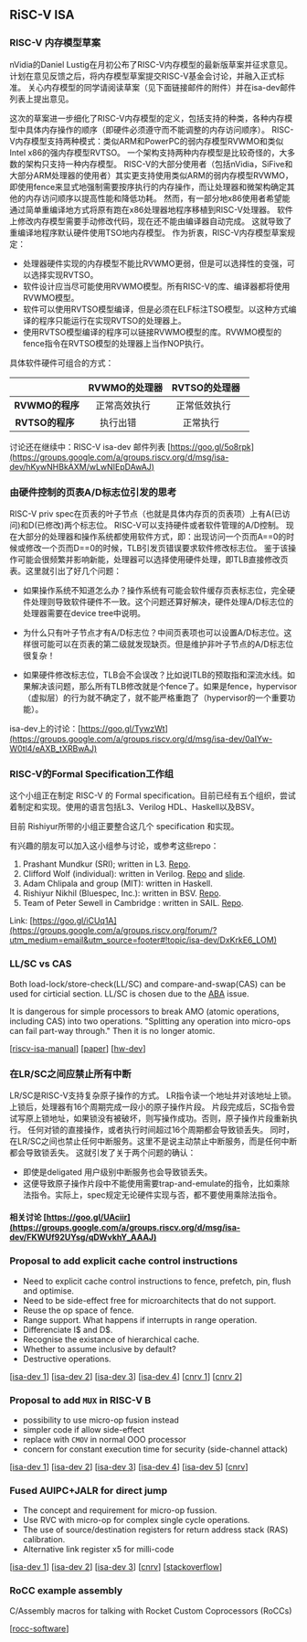RiSC-V ISA
------------------------------------

### RISC-V 内存模型草案

nVidia的Daniel Lustig在月初公布了RISC-V内存模型的最新版草案并征求意见。
计划在意见反馈之后，将内存模型草案提交RISC-V基金会讨论，并融入正式标准。
关心内存模型的同学请阅读草案（见下面链接邮件的附件）并在isa-dev邮件列表上提出意见。

这次的草案进一步细化了RISC-V内存模型的定义，包括支持的种类，各种内存模型中具体内存操作的顺序（即硬件必须遵守而不能调整的内存访问顺序）。
RISC-V内存模型支持两种模式：类似ARM和PowerPC的弱内存模型RVWMO和类似Intel x86的强内存模型RVTSO。
一个架构支持两种内存模型是比较奇怪的，大多数的架构只支持一种内存模型。
RISC-V的大部分使用者（包括nVidia，SiFive和大部分ARM处理器的使用者）其实更支持使用类似ARM的弱内存模型RVWMO，即使用fence来显式地强制需要按序执行的内存操作，而让处理器和微架构确定其他的内存访问顺序以提高性能和降低功耗。
然而，有一部分地x86使用者希望能通过简单重编译地方式将原有跑在x86处理器地程序移植到RISC-V处理器。
软件上修改内存模型需要手动修改代码，现在还不能由编译器自动完成。
这就导致了重编译地程序默认硬件使用TSO地内存模型。
作为折衷，RISC-V内存模型草案规定：
- 处理器硬件实现的内存模型不能比RVWMO更弱，但是可以选择性的变强，可以选择实现RVTSO。
- 软件设计应当尽可能使用RVWMO模型。所有RISC-V的库、编译器都将使用RVWMO模型。
- 软件可以使用RVTSO模型编译，但是必须在ELF标注TSO模型。以这种方式编译的程序只能运行在实现RVTSO的处理器上。
- 使用RVTSO模型编译的程序可以链接RVWMO模型的库。RVWMO模型的fence指令在RVTSO模型的处理器上当作NOP执行。

具体软件硬件可组合的方式：

|             | RVWMO的处理器 | RVTSO的处理器  |
| ---------:  |  :----:       | :---:         |
| **RVWMO的程序**  | 正常高效执行  | 正常低效执行    |
| **RVTSO的程序**  | 执行出错      | 正常执行       |

讨论还在继续中：RISC-V isa-dev 邮件列表 [https://goo.gl/5o8rpk](https://groups.google.com/a/groups.riscv.org/d/msg/isa-dev/hKywNHBkAXM/wLwNIEpDAwAJ)

### 由硬件控制的页表A/D标志位引发的思考

RISC-V priv spec在页表的叶子节点（也就是具体内存页的页表项）上有A(已访问)和D(已修改)两个标志位。
RISC-V可以支持硬件或者软件管理的A/D控制。
现在大部分的处理器和操作系统都使用软件方式，即：出现访问一个页而A==0的时候或修改一个页而D==0的时候，TLB引发页错误要求软件修改标志位。
鉴于该操作可能会很频繁并影响新能，处理器可以选择使用硬件处理，即TLB直接修改页表。这里就引出了好几个问题：

- 如果操作系统不知道怎么办？操作系统有可能会软件缓存页表标志位，完全硬件处理则导致软件硬件不一致。这个问题还算好解决，硬件处理A/D标志位的处理器需要在device tree中说明。

- 为什么只有叶子节点才有A/D标志位？中间页表项也可以设置A/D标志位。这样很可能可以在页表的第二级就发现缺页。但是维护非叶子节点的A/D标志位很复杂！

- 如果硬件修改标志位，TLB会不会误改？比如说ITLB的预取指和深流水线。如果解决该问题，那么所有TLB修改就是个fence了。如果是fence，hypervisor（虚拟层）的行为就不确定了，就不能严格重跑了（hypervisor的一个重要功能）。

isa-dev上的讨论：[https://goo.gl/TywzWt](https://groups.google.com/a/groups.riscv.org/d/msg/isa-dev/0aIYw-W0tl4/eAXB_tXRBwAJ)

### RISC-V的Formal Specification工作组

这个小组正在制定 RISC-V 的 Formal specification。目前已经有五个组织，尝试着制定和实现。使用的语言包括L3、Verilog HDL、Haskell以及BSV。

目前 Rishiyur所带的小组正要整合这几个 specification 和实现。

有兴趣的朋友可以加入这小组参与讨论，或参考这些repo：

1. Prashant Mundkur (SRI); written in L3. [Repo](https://github.com/pmundkur/l3riscv).
2. Clifford Wolf (individual): written in Verilog. [Repo](https://github.com/cliffordwolf/riscv-formal) and [slide](http://www.clifford.at/papers/2017/riscv-formal/slides.pdf).
3. Adam Chlipala and group (MIT): written in Haskell.
4. Rishiyur Nikhil (Bluespec, Inc.): written in BSV. [Repo](https://github.com/rsnikhil/RISCV_ISA_Formal_Spec_in_BSV).
5. Team of Peter Sewell in Cambridge : written in SAIL. [Repo](https://bitbucket.org/Peter_Sewell/sail/src/07fad742df72ff6e7bfb948c1c353a2cf12f5e28/risc-v/riscv.sail?fileviewer=file-view-default).

Link: [https://goo.gl/iCUq1A](https://groups.google.com/a/groups.riscv.org/forum/?utm_medium=email&utm_source=footer#!topic/isa-dev/DxKrkE6_LOM)

### LL/SC vs CAS
Both load-lock/store-check(LL/SC) and compare-and-swap(CAS) can be used for cirticial section.
LL/SC is chosen due to the [ABA](https://en.wikipedia.org/wiki/ABA_problem) issue.

It is dangerous for simple processors to break AMO (atomic operations, including CAS) into two operations.
"Splitting any operation into micro-ops can fail part-way through." Then it is no longer atomic.

[[riscv-isa-manual](https://github.com/riscv/riscv-isa-manual/issues/93)]
[[paper](http://citeseerx.ist.psu.edu/viewdoc/summary?doi=10.1.1.140.8385)]
[[hw-dev](https://groups.google.com/a/groups.riscv.org/forum/#!msg/hw-dev/siW5CT4V5bY/284nC0_pBAAJ)]

### 在LR/SC之间应禁止所有中断

LR/SC是RISC-V支持复杂原子操作的方式。
LR指令读一个地址并对该地址上锁。
上锁后，处理器有16个周期完成一段小的原子操作片段。
片段完成后，SC指令尝试写原上锁地址，如果锁没有被破坏，则写操作成功。否则，原子操作片段重新执行。
任何对锁的直接操作，或者执行时间超过16个周期都会导致锁丢失。
同时，在LR/SC之间也禁止任何中断服务。这里不是说主动禁止中断服务，而是任何中断都会导致锁丢失。
这就引发了关于两个问题的确认：

- 即使是deligated 用户级别中断服务也会导致锁丢失。
- 这便导致原子操作片段中不能使用需要trap-and-emulate的指令，比如乘除法指令。实际上，spec规定无论硬件实现与否，都不要使用乘除法指令。

#### 相关讨论 [https://goo.gl/UAciir](https://groups.google.com/a/groups.riscv.org/d/msg/isa-dev/FKWUf92UYsg/qDWvkhY_AAAJ)

### Proposal to add explicit cache control instructions
- Need to explicit cache control instructions to fence, prefetch, pin, flush and optimise.
- Need to be side-effect free for microarchitects that do not support.
- Reuse the op space of fence.
- Range support. What happens if interrupts in range operation.
- Differenciate I$ and D$.
- Recognise the existance of hierarchical cache.
- Whether to assume inclusive by default?
- Destructive operations.

[[isa-dev 1](https://groups.google.com/a/groups.riscv.org/forum/#!msg/isa-dev/EYAG7yQRnaQ/sia-7H6WAQAJ)]
[[isa-dev 2](https://groups.google.com/a/groups.riscv.org/forum/#!msg/isa-dev/Xa1y68PxjAU/MB2rLM1zAAAJ)]
[[isa-dev 3](https://groups.google.com/a/groups.riscv.org/forum/#!msg/isa-dev/Xa1y68PxjAU/WlbR93D0AAAJ)]
[[isa-dev 4](https://groups.google.com/a/groups.riscv.org/forum/#!msg/isa-dev/eKkGAN2-jss/4uRoQi2TBAAJ)]
[[cnrv 1](https://github.com/cnrv/home/blob/master/bi-week-rpts/2017-07-20.md#explicit-cache-instruction-重启讨论)]
[[cnrv 2](https://github.com/cnrv/home/blob/master/bi-week-rpts/2017-08-03.md#直接缓存操作explicit-cache-control指令第3版-第4版)]

### Proposal to add `MUX` in RISC-V B
- possibility to use micro-op fusion instead
- simpler code if allow side-effect
- replace with `CMOV` in normal OOO processor
- concern for constant execution time for security (side-channel attack)

[[isa-dev 1](https://groups.google.com/a/groups.riscv.org/forum/#!msg/isa-dev/TWo_avwkMkU/zQ48SwjrBAAJ)]
[[isa-dev 2](https://groups.google.com/a/groups.riscv.org/forum/#!msg/isa-dev/TWo_avwkMkU/FQoGpN7uBAAJ)]
[[isa-dev 3](https://groups.google.com/a/groups.riscv.org/forum/#!msg/isa-dev/TWo_avwkMkU/86YLAa4CBQAJ)]
[[isa-dev 4](https://groups.google.com/a/groups.riscv.org/forum/#!msg/isa-dev/TWo_avwkMkU/YJSlP4kEBQAJ)]
[[isa-dev 5](https://groups.google.com/a/groups.riscv.org/forum/#!msg/isa-dev/TWo_avwkMkU/Am8HI8mzBQAJ)]
[[cnrv](https://github.com/cnrv/home/blob/master/bi-week-rpts/2017-07-20.md#提议向risc-v-b扩展指令集bit操作扩展添加选择mux指令)]


### Fused AUIPC+JALR for direct jump
- The concept and requirement for micro-op fussion.
- Use RVC with micro-op for complex single cycle operations.
- The use of source/destination registers for return address stack (RAS) calibration.
- Alternative link register x5 for milli-code

[[isa-dev 1](https://groups.google.com/a/groups.riscv.org/forum/#!msg/isa-dev/uZUTszCtgAA/ioz2o3iJCgAJ)]
[[isa-dev 2](https://groups.google.com/a/groups.riscv.org/forum/#!msg/isa-dev/uZUTszCtgAA/wZkm4MmOCgAJ)]
[[isa-dev 3](https://groups.google.com/a/groups.riscv.org/forum/#!msg/isa-dev/uZUTszCtgAA/f3jDhbjEAAAJ)]
[[cnrv](https://github.com/cnrv/home/blob/master/bi-week-rpts/2017-07-20.md#为什么要定义x5为可选链接寄存器alternative-link-register)]
[[stackoverflow](https://stackoverflow.com/questions/44556354/jal-what-is-the-alternate-link-register-x5-for)]

### RoCC example assembly
C/Assembly macros for talking with Rocket Custom Coprocessors (RoCCs)

[[rocc-software](https://github.com/IBM/rocc-software)]
